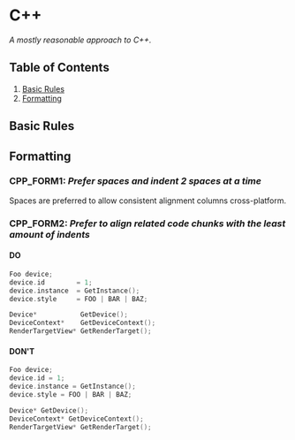 # C++

_A mostly reasonable approach to C++._

## Table of Contents

1. [Basic Rules](#basic-rules)
1. [Formatting](#formatting)

## Basic Rules

## Formatting

### CPP_FORM1: _Prefer spaces and indent 2 spaces at a time_

Spaces are preferred to allow consistent alignment columns cross-platform.

### CPP_FORM2: _Prefer to align related code chunks with the least amount of indents_

#### DO

```cpp
Foo device;
device.id        = 1;
device.instance  = GetInstance();
device.style     = FOO | BAR | BAZ;
```

```cpp
Device*           GetDevice();
DeviceContext*    GetDeviceContext();
RenderTargetView* GetRenderTarget();
```

#### DON'T

```cpp
Foo device;
device.id = 1;
device.instance = GetInstance();
device.style = FOO | BAR | BAZ;
```

```cpp
Device* GetDevice();
DeviceContext* GetDeviceContext();
RenderTargetView* GetRenderTarget();
```
